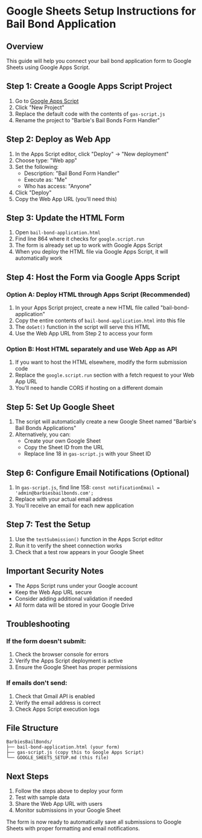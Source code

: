 # Google Sheets Setup Instructions for Bail Bond Application

## Overview
This guide will help you connect your bail bond application form to Google Sheets using Google Apps Script.

## Step 1: Create a Google Apps Script Project

1. Go to [Google Apps Script](https://script.google.com)
2. Click "New Project"
3. Replace the default code with the contents of `gas-script.js`
4. Rename the project to "Barbie's Bail Bonds Form Handler"

## Step 2: Deploy as Web App

1. In the Apps Script editor, click "Deploy" → "New deployment"
2. Choose type: "Web app"
3. Set the following:
   - Description: "Bail Bond Form Handler"
   - Execute as: "Me"
   - Who has access: "Anyone"
4. Click "Deploy"
5. Copy the Web App URL (you'll need this)

## Step 3: Update the HTML Form

1. Open `bail-bond-application.html`
2. Find line 864 where it checks for `google.script.run`
3. The form is already set up to work with Google Apps Script
4. When you deploy the HTML file via Google Apps Script, it will automatically work

## Step 4: Host the Form via Google Apps Script

### Option A: Deploy HTML through Apps Script (Recommended)
1. In your Apps Script project, create a new HTML file called "bail-bond-application"
2. Copy the entire contents of `bail-bond-application.html` into this file
3. The `doGet()` function in the script will serve this HTML
4. Use the Web App URL from Step 2 to access your form

### Option B: Host HTML separately and use Web App as API
1. If you want to host the HTML elsewhere, modify the form submission code
2. Replace the `google.script.run` section with a fetch request to your Web App URL
3. You'll need to handle CORS if hosting on a different domain

## Step 5: Set Up Google Sheet

1. The script will automatically create a new Google Sheet named "Barbie's Bail Bonds Applications"
2. Alternatively, you can:
   - Create your own Google Sheet
   - Copy the Sheet ID from the URL
   - Replace line 18 in `gas-script.js` with your Sheet ID

## Step 6: Configure Email Notifications (Optional)

1. In `gas-script.js`, find line 158: `const notificationEmail = 'admin@barbiesbailbonds.com';`
2. Replace with your actual email address
3. You'll receive an email for each new application

## Step 7: Test the Setup

1. Use the `testSubmission()` function in the Apps Script editor
2. Run it to verify the sheet connection works
3. Check that a test row appears in your Google Sheet

## Important Security Notes

- The Apps Script runs under your Google account
- Keep the Web App URL secure
- Consider adding additional validation if needed
- All form data will be stored in your Google Drive

## Troubleshooting

### If the form doesn't submit:
1. Check the browser console for errors
2. Verify the Apps Script deployment is active
3. Ensure the Google Sheet has proper permissions

### If emails don't send:
1. Check that Gmail API is enabled
2. Verify the email address is correct
3. Check Apps Script execution logs

## File Structure

```
BarbiesBailBonds/
├── bail-bond-application.html (your form)
├── gas-script.js (copy this to Google Apps Script)
└── GOOGLE_SHEETS_SETUP.md (this file)
```

## Next Steps

1. Follow the steps above to deploy your form
2. Test with sample data
3. Share the Web App URL with users
4. Monitor submissions in your Google Sheet

The form is now ready to automatically save all submissions to Google Sheets with proper formatting and email notifications.